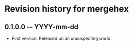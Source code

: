 # Revision history for mergehex

## 0.1.0.0 -- YYYY-mm-dd

* First version. Released on an unsuspecting world.
